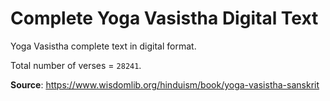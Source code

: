 # Complete Yoga Vasistha Digital Text

Yoga Vasistha complete text in digital format.

Total number of verses = `28241`.

**Source**: https://www.wisdomlib.org/hinduism/book/yoga-vasistha-sanskrit




